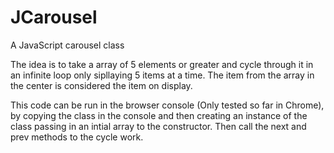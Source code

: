 # JCarousel
A JavaScript carousel class

The idea is to take a array of 5 elements or greater and cycle through it in an infinite loop only sipllaying 5 items at a time.
The item from the array in the center is considered the item on display. 

This code can be run in the browser console (Only tested so far in Chrome), by copying the class in the console and then creating 
an instance of the class passing in an intial array to the constructor. Then call the next and prev methods to the cycle work.

